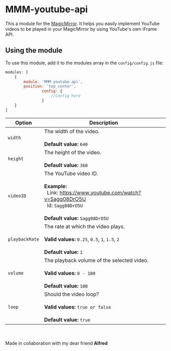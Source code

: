 # MMM-youtube-api
This a module for the [MagicMirror](https://github.com/MichMich/MagicMirror/tree/develop). It helps you easily implement YouTube videos to be played in your MagicMirror by using YouTube's own iFrame API.

## Using the module

To use this module, add it to the modules array in the `config/config.js` file:
````javascript
modules: [
    {
		module: 'MMM-youtube-api',
		position: 'top_center',
                config: {
                    //Config here
                }
    }
]
````

|Option|Description|
|---|---|
|`width`|The width of the video.<br><br>**Default value:** `640`<br>|
|`height`|The height of the video.<br><br>**Default value:** `360`<br>|
|`videoID`|The YouTube video ID.<br><br>**Example:**<br>&nbsp;&nbsp;Link: https://www.youtube.com/watch?v=Sagg08DrO5U<br>&nbsp;&nbsp;Id: `Sagg08DrO5U`<br><br>**Default value:** `Sagg08DrO5U`<br>|
|`playbackRate`|The rate at which the video plays.<br><br>**Valid values:** `0.25`, `0.5`, `1`, `1.5`, `2`<br><br>**Default value:** `1`<br>|
|`volume`|The playback volume of the selected video.<br><br>**Valid values:** `0 - 100`<br><br>**Default value:** `100`<br>|
|`loop`|Should the video loop?<br><br>**Valid values:** `true or false`<br><br>**Default value:** `true`<br>|

<br><br>Made in collaboration with my dear friend **Alfred**
